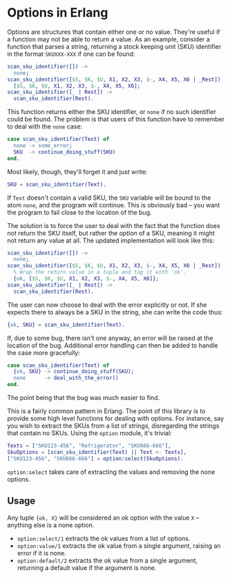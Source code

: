Options in Erlang
=================

Options are structures that contain either one or no value. They're useful if a function may not be able to return a value. As an example, consider a function that parses a string, returning a stock keeping unit (SKU) identifier in the format `SKUXXX-XXX` if one can be found:

```erlang
scan_sku_identifier([]) ->
  none;
scan_sku_identifier([$S, $K, $U, X1, X2, X3, $-, X4, X5, X6 | _Rest]) ->
  [$S, $K, $U, X1, X2, X3, $-, X4, X5, X6];
scan_sku_identifier([_ | Rest]) ->
  scan_sku_identifier(Rest).
```

This function returns either the SKU identifier, or `none` if no such identifier could be found. The problem is that users of this function have to remember to deal with the `none` case:

```erlang
case scan_sku_identifier(Text) of
  none -> some_error;
  SKU  -> continue_doing_stuff(SKU)
end.
```

Most likely, though, they'll forget it and just write:

```erlang
SKU = scan_sku_identifier(Text).
```

If `Text` doesn't contain a valid SKU, the `SKU` variable will be bound to the atom `none`, and the program will continue. This is obviously bad – you want the program to fail close to the location of the bug.

The solution is to force the user to deal with the fact that the function does not return the SKU itself, but rather the _option_ of a SKU, meaning it might not return any value at all. The updated implementation will look like this:


```erlang
scan_sku_identifier([]) ->
  none;
scan_sku_identifier([$S, $K, $U, X1, X2, X3, $-, X4, X5, X6 | _Rest]) ->
  % Wrap the return value in a tuple and tag it with 'ok'.
  {ok, [$S, $K, $U, X1, X2, X3, $-, X4, X5, X6]};
scan_sku_identifier([_ | Rest]) ->
  scan_sku_identifier(Rest).
```

The user can now choose to deal with the error explicitly or not. If she expects there to always be a SKU in the string, she can write the code thus:

```erlang
{ok, SKU} = scan_sku_identifier(Text).
```

If, due to some bug, there isn't one anyway, an error will be raised at the location of the bug. Additional error handling can then be added to handle the case more gracefully:

```erlang
case scan_sku_identifier(Text) of
  {ok, SKU} -> continue_doing_stuff(SKU);
  none      -> deal_with_the_error()
end.
```

The point being that the bug was much easier to find.

This is a fairly common pattern in Erlang. The point of this library is to provide some high level functions for dealing with options. For instance, say you wish to extract the SKUs from a list of strings, disregarding the strings that contain no SKUs. Using the `option` module, it's trivial:

```erlang
Texts = ["SKU123-456", "Refrigerator", "SKU666-666"],
SkuOptions = [scan_sku_identifier(Text) || Text <- Texts],
["SKU123-456", "SKU666-666"] = option:select(SkuOptions).
```

`option:select` takes care of extracting the values and removing the none options.


Usage
-----

Any tuple `{ok, X}` will be considered an ok option with the value `X` – anything else is a none option.

- `option:select/1` extracts the ok values from a list of options.
- `option:value/1` extracts the ok value from a single argument, raising an error if it is none.
- `option:default/2` extracts the ok value from a single argument, returning a default value if the argument is none.
